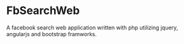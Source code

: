 # FbSearchWeb

A facebook search web application written with php utilizing jquery, angularjs and bootstrap framworks.
